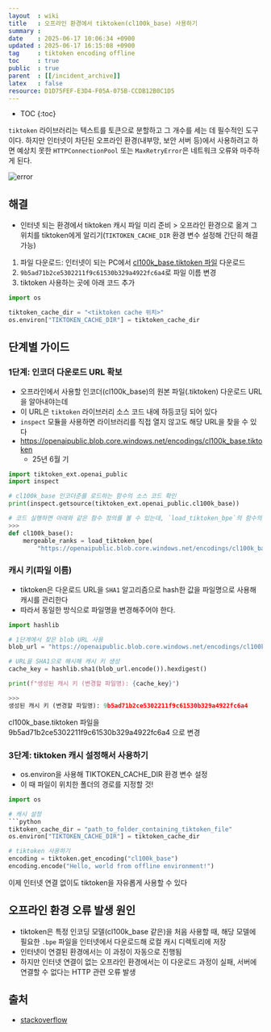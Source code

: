 ```yaml
---
layout  : wiki
title   : 오프라인 환경에서 tiktoken(cl100k_base) 사용하기
summary : 
date    : 2025-06-17 10:06:34 +0900
updated : 2025-06-17 16:15:08 +0900
tag     : tiktoken encoding offline
toc     : true
public  : true
parent  : [[/incident_archive]]
latex   : false
resource: D1D75FEF-E3D4-F05A-075B-CCDB12B0C1D5
---
```

* TOC
{:toc}

`tiktoken` 라이브러리는 텍스트를 토큰으로 분할하고 그 개수를 세는 데 필수적인 도구이다. 하지만 인터넷이 차단된 오프라인 환경(내부망, 보안 서버 등)에서 사용하려고 하면 예상치 못한 `HTTPConnectionPool` 또는 `MaxRetryError`은 네트워크 오류와 마주하게 된다.


![error](https://i.imgur.com/rtzi4Wy.png)

## 해결
- 인터넷 되는 환경에서 tiktoken 캐시 파일 미리 준비 > 오프라인 환경으로 옮겨 그 위치를 tiktoken에게 알리기(`TIKTOKEN_CACHE_DIR` 환경 변수 설정해 간단히 해결 가능)


1. 파일 다운로드: 인터넷이 되는 PC에서 [cl100k_base.tiktoken 파일](https://openaipublic.blob.core.windows.net/encodings/cl100k_base.tiktoken) 다운로드
2. `9b5ad71b2ce5302211f9c61530b329a4922fc6a4`로 파일 이름 변경
3. tiktoken 사용하는 곳에 아래 코드 추가

```python
import os

tiktoken_cache_dir = "<tiktoken cache 위치>"
os.environ["TIKTOKEN_CACHE_DIR"] = tiktoken_cache_dir
```


## 단계별 가이드
### 1단계: 인코더 다운로드 URL 확보
- 오프라인에서 사용할 인코더(cl100k_base)의 원본 파일(.tiktoken) 다운로드 URL을 알아내야는데
- 이 URL은 `tiktoken` 라이브러리 소스 코드 내에 하등코딩 되어 있다
- `inspect` 모듈을 사용하면 라이브러리를 직접 열지 않고도 해당 URL을 찾을 수 있다
- https://openaipublic.blob.core.windows.net/encodings/cl100k_base.tiktoken
	- 25년 6월 기


```python
import tiktoken_ext.openai_public
import inspect

# cl100k_base 인코더준를 로드하는 함수의 소스 코드 확인
print(inspect.getsource(tiktoken_ext.openai_public.cl100k_base))

# 코드 실행하면 아래와 같은 함수 정의를 볼 수 있는데, `load_tiktoken_bpe`의 함수의 인자로 전달되는 URL이 필요한 주소다
>>>
def cl100k_base():
	mergeable_ranks = load_tiktoken_bpe(
		"https://openaipublic.blob.core.windows.net/encodings/cl100k_base.tiktoken")
```

### 캐시 키(파일 이름)
- tiktoken은 다운로드 URL을 `SHA1` 알고리즘으로 hash한 값을 파일명으로 사용해 캐시를 관리한다
- 따라서 동일한 방식으로 파일명을 변경해주어야 한다.

```python
import hashlib

# 1단계에서 찾은 blob URL 사용
blob_url = "https://openaipublic.blob.core.windows.net/encodings/cl100k_base.tiktoken"

# URL을 SHA1으로 해시해 캐시 키 생성
cache_key = hashlib.sha1(blob_url.encode()).hexdigest()

print(f"생성된 캐시 키 (변경할 파일명): {cache_key}")

>>>
생성된 캐시 키 (변경할 파일명): 9b5ad71b2ce5302211f9c61530b329a4922fc6a4
```
cl100k_base.tiktoken 파일을 9b5ad71b2ce5302211f9c61530b329a4922fc6a4 으로 변경


### 3단계: tiktoken 캐시 설정해서 사용하기
- os.environ을 사용해 TIKTOKEN_CACHE_DIR 환경 변수 설정
- 이 때 파일이 위치한 폴더의 경로를 지정할 것!
```python
import os

# 캐시 설정
```python
tiktoken_cache_dir = "path_to_folder_containing_tiktoken_file"
os.environ["TIKTOKEN_CACHE_DIR"] = tiktoken_cache_dir

# tiktoken 사용하기
encoding = tiktoken.get_encoding("cl100k_base")
encoding.encode("Hello, world from offline environment!")
```
이제 인터넷 연결 없이도 tiktoken을 자유롭게 사용할 수 있다



## 오프라인 환경 오류 발생 원인
- tiktoken은 특정 인코딩 모델(cl100k_base 같은)을 처음 사용할 때, 해당 모델에 필요한 `.bpe` 파일을 인터넷에서 다운로드해 로컬 캐시 디렉토리에 저장
- 인터넷이 연결된 환경에서는 이 과정이 자동으로 진행됨
- 하지만 인터넷 연결이 없는 오프라인 환경에서는 이 다운로드 과정이 실패, 서버에 연결할 수 없다는 HTTP 관련 오류 발생

## 출처
- [stackoverflow](https://stackoverflow.com/questions/76106366/how-to-use-tiktoken-in-offline-mode-computer)

